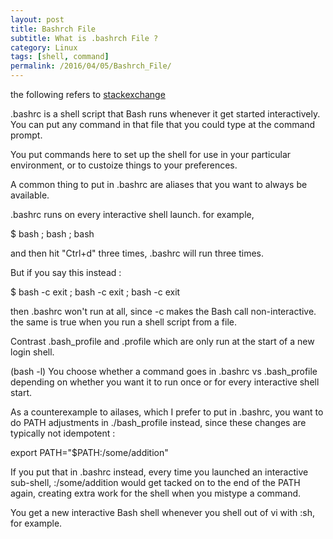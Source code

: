 ```yaml
---
layout: post
title: Bashrch File
subtitle: What is .bashrch File ?
category: Linux
tags: [shell, command]
permalink: /2016/04/05/Bashrch_File/
---
```


the following refers to <a href ="http://unix.stackexchange.com/questions/129143/what-is-the-purpose-of-bashrc-and-how-does-it-work">stackexchange</a>

.bashrc is a shell script that Bash runs whenever it get started interactively. You can put any command in that file that you could type at the command prompt.

You put commands here to set up the shell for use in your particular environment, or to custoize things to your preferences.

A common thing to put in .bashrc are aliases that you want to always be available.

.bashrc runs on every interactive shell launch. for example,

$ bash ; bash ; bash

and then hit "Ctrl+d" three times, .bashrc will run three times.

But if you say this instead :

$ bash -c exit ; bash -c exit ; bash -c exit 

then .bashrc won't run at all, since -c makes the Bash call non-interactive. the same is true when you run a shell script from a file.

Contrast .bash_profile and .profile which are only run at the start of a new login shell. 

(bash -l) You choose whether a command goes in .bashrc vs .bash_profile depending on whether you want it to run once or for every interactive shell start.

As a counterexample to ailases, which I prefer to put in .bashrc, you want to do PATH adjustments in ./bash_profile instead, since these changes are typically not idempotent :

export PATH="$PATH:/some/addition"


If you put that in .bashrc instead, every time you launched an interactive sub-shell, :/some/addition would get tacked on to the end of the PATH again, creating extra work for the shell when you mistype a command.

You get a new interactive Bash shell whenever you shell out of vi with :sh, for example.
